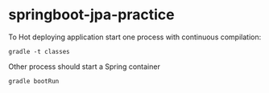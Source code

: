 # springboot-jpa-practice


To Hot deploying application start one process with continuous compilation:
```
gradle -t classes
```
Other process should start a Spring container
```
gradle bootRun
```